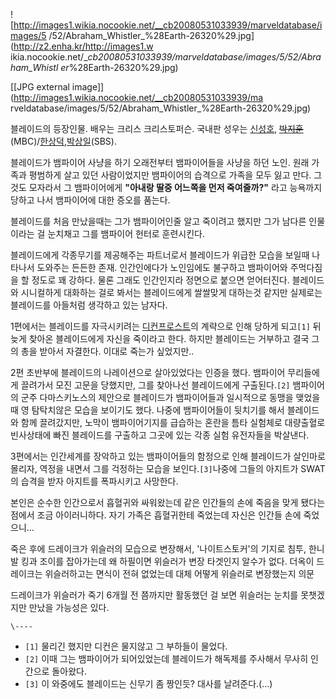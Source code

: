 ![http://images1.wikia.nocookie.net/__cb20080531033939/marveldatabase/images/5
/52/Abraham_Whistler_%28Earth-26320%29.jpg](http://z2.enha.kr/http://images1.w
ikia.nocookie.net/__cb20080531033939/marveldatabase/images/5/52/Abraham_Whistl
er_%28Earth-26320%29.jpg)

[[JPG external image]](http://images1.wikia.nocookie.net/__cb20080531033939/ma
rveldatabase/images/5/52/Abraham_Whistler_%28Earth-26320%29.jpg)

블레이드의 등장인물. 배우는 크리스 크리스토퍼슨. 국내판 성우는 [신성호](%EC%8B%A0%EC%84%B1%ED%98%B8.md), 
<del>[박지훈](%EB%B0%95%EC%A7%80%ED%9B%88.md)</del>(MBC)/[한상덕](%ED%95%9C%EC%83%81%EB%8D%95.md),[박상일](%EB%B0%95%EC%83%81%EC%9D%BC.md)(SBS).

블레이드가 뱀파이어 사냥을 하기 오래전부터 뱀파이어들을 사냥을 하던 노인. 원래 가족과 평범하게 살고 있던 사람이었지만 뱀파이어의 습격으로
가족을 모두 잃고 만다. 그것도 모자라서 그 뱀파이어에게 **"아내랑 딸중 어느쪽을 먼저 죽여줄까?"** 라고 능욕까지 당하고 나서
뱀파이어에 대한 증오를 품는다.

블레이드를 처음 만났을때는 그가 뱀파이어인줄 알고 죽이려고 했지만 그가 남다른 인물이라는 걸 눈치채고 그를 뱀파이어 헌터로 훈련시킨다.

블레이드에게 각종무기를 제공해주는 파트너로서 블레이드가 위급한 모습을 보일때 나타나서 도와주는 든든한 존재. 인간인에다가 노인임에도 불구하고
뱀파이어와 주먹다짐을 할 정도로 꽤 강하다. 물론 그래도 인간인지라 정면으로 붙으면 얻어터진다. 블레이드와 시니컬하게 대화하는 걸로 봐서는
블레이드에게 쌀쌀맞게 대하는것 같지만 실제로는 블레이드를 아들처럼 생각하고 있는 남자다.

1편에서는 블레이드를 자극시키려는 [디컨프로스트](%EB%94%94%EC%BB%A8%20%ED%94%84%EB%A1%9C%EC%8A%A4%ED%8A%B8.md)의 계략으로
인해 당하게 되고`[1]` 뒤늦게 찾아온 블레이드에게 자신을 죽이라고 한다. 하지만 블레이드는 거부하고 결국 그의 총을 받아서 자결한다.
이대로 죽는가 싶었지만..

2편 초반부에 블레이드의 나레이션으로 살아있었다는 인증을 했다. 뱀파이어 무리들에게 끌려가서 모진 고문을 당했지만, 그를 찾아나선
블레이드에게 구출된다.`[2]` 뱀파이어의 군주 다마스키노스의 제안으로 블레이드가 뱀파이어들과 일시적으로 동맹을 맺었을때 영 탐탁치않은
모습을 보이기도 했다. 나중에 뱀파이어들이 뒷치기를 해서 블레이드와 함께 끌려갔지만, 노막이 뱀파이어기지를 급습하는 혼란을 틈타 실험체로
대량출혈로 빈사상태에 빠진 블레이드를 구출하고 그곳에 있는 각종 실험 유전자들을 박살낸다.

3편에서는 인간세계를 장악하고 있는 뱀파이어들의 함정으로 인해 블레이드가 살인마로 몰리자, 역정을 내면서 그를 걱정하는 모습을
보인다.`[3]`나중에 그들의 아지트가 SWAT의 습격을 받자 아지트를 폭파시키고 사망한다.

본인은 순수한 인간으로서 흡혈귀와 싸워왔는데 같은 인간들의 손에 죽음을 맞게 됐다는 점에서 조금 아이러니하다. 자기 가족은 흡혈귀한테
죽었는데 자신은 인간들 손에 죽었으니...

죽은 후에 드레이크가 위슬러의 모습으로 변장해서, '나이트스토커'의 기지로 침투, 한니발 킹과 조이를 잡아가는데 왜 하필이면 위슬러가 변장
타겟인지 알수가 없다. 더옥이 드레이크는 위슬러하고는 면식이 전혀 없었는데 대체 어떻게 위슬러로 변장했는지 의문  

드레이크가 위슬러가 죽기 6개월 전 쯤까지만 활동했던 걸 보면 위슬러는 눈치를 못챗겠지만 만났을 가능성은 있다.

`\----`

  * `[1]` 물리긴 했지만 디컨은 물지않고 그 부하들이 물었다.
  * `[2]` 이때 그는 뱀파이어가 되어있었는데 블레이드가 해독제를 주사해서 무사히 인간으로 돌아왔다.
  * `[3]` 이 와중에도 블레이드는 신무기 좀 짱인듯? 대사를 날려준다.(...)


